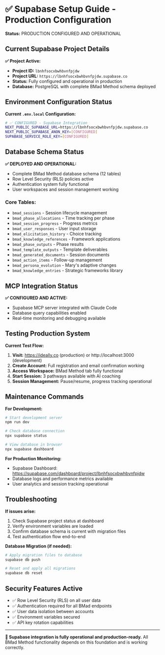 # ✅ Supabase Setup Guide - Production Configuration

**Status:** PRODUCTION CONFIGURED AND OPERATIONAL

## Current Supabase Project Details

**✅ Project Active:**
- **Project ID:** `lbnhfsocxbwhbvnfpjdw`  
- **Project URL:** `https://lbnhfsocxbwhbvnfpjdw.supabase.co`
- **Status:** Fully configured and operational in production
- **Database:** PostgreSQL with complete BMad Method schema deployed

## Environment Configuration Status

**Current `.env.local` Configuration:**
```bash
# ✅ CONFIGURED - Supabase Integration
NEXT_PUBLIC_SUPABASE_URL=https://lbnhfsocxbwhbvnfpjdw.supabase.co
NEXT_PUBLIC_SUPABASE_ANON_KEY=[CONFIGURED]
SUPABASE_SERVICE_ROLE_KEY=[CONFIGURED]
```

## Database Schema Status

**✅ DEPLOYED AND OPERATIONAL:**
- Complete BMad Method database schema (12 tables)
- Row Level Security (RLS) policies active
- Authentication system fully functional
- User workspaces and session management working

### Core Tables:
- `bmad_sessions` - Session lifecycle management
- `bmad_phase_allocations` - Time tracking per phase
- `bmad_session_progress` - Progress metrics
- `bmad_user_responses` - User input storage
- `bmad_elicitation_history` - Choice tracking
- `bmad_knowledge_references` - Framework applications
- `bmad_phase_outputs` - Phase results
- `bmad_template_outputs` - Template deliverables
- `bmad_generated_documents` - Session documents
- `bmad_action_items` - Follow-up management
- `bmad_persona_evolution` - Mary's adaptive changes
- `bmad_knowledge_entries` - Strategic frameworks library

## MCP Integration Status

**✅ CONFIGURED AND ACTIVE:**
- Supabase MCP server integrated with Claude Code
- Database query capabilities enabled
- Real-time monitoring and debugging available

## Testing Production System

**Current Test Flow:**
1. **Visit:** https://ideally.co (production) or http://localhost:3000 (development)
2. **Create Account:** Full registration and email confirmation working
3. **Access Workspace:** BMad Method tab fully functional
4. **Start Session:** 3 pathways available with AI coaching
5. **Session Management:** Pause/resume, progress tracking operational

## Maintenance Commands

**For Development:**
```bash
# Start development server
npm run dev

# Check database connection
npx supabase status

# View database in browser
npx supabase dashboard
```

**For Production Monitoring:**
- Supabase Dashboard: https://supabase.com/dashboard/project/lbnhfsocxbwhbvnfpjdw
- Database logs and performance metrics available
- User analytics and session tracking operational

## Troubleshooting

**If issues arise:**
1. Check Supabase project status at dashboard
2. Verify environment variables are loaded
3. Confirm database schema is current with migration files
4. Test authentication flow end-to-end

**Database Migration (if needed):**
```bash
# Apply migration files to database
supabase db push

# Reset and apply all migrations
supabase db reset
```

## Security Features Active

- ✅ Row Level Security (RLS) on all user data
- ✅ Authentication required for all BMad endpoints
- ✅ User data isolation between accounts
- ✅ Environment variables secured
- ✅ API key rotation capabilities

---

**🎉 Supabase integration is fully operational and production-ready.** All BMad Method functionality depends on this foundation and is working correctly.